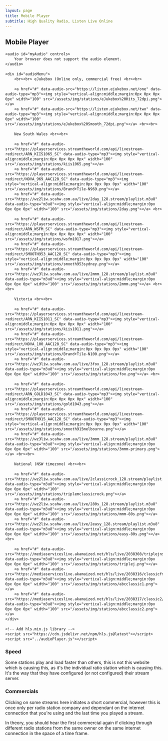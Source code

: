 ```yaml
---
layout: page
title: Mobile Player
subtitle: High Quality Radio, Listen Live Online
---
```


## Mobile Player

<html lang="en">
<head>
    <title>Multi-format Audio Player</title>
</head>
<body>

    <audio id="myAudio" controls>
        Your browser does not support the audio element.
    </audio>

    <div id="audioMenu">
        <br><br> eJukebox (Online only, commercial free) <br><br>
        
        <a href="#" data-audio-src="https://listen.ejukebox.net/one" data-audio-type="mp3"><img style="vertical-align:middle;margin:0px 0px 0px 0px" width="100" src="/assets/img/stations/eJukebox%20Hits_72dpi.png"></a>
        <a href="#" data-audio-src="https://listen.ejukebox.net/two" data-audio-type="mp3"><img style="vertical-align:middle;margin:0px 0px 0px 0px" width="100" src="/assets/img/stations/eJukebox%20Smooth_72dpi.png"></a> <br><br>

        New South Wales <br><br>
  
        <a href="#" data-audio-src="https://playerservices.streamtheworld.com/api/livestream-redirect/ARN_KIIS1065_SC" data-audio-type="mp3"><img style="vertical-align:middle;margin:0px 0px 0px 0px" width="100" src="/assets/img/stations/kiis1065.png"></a>
        <a href="#" data-audio-src="https://playerservices.streamtheworld.com/api/livestream-redirect/NOVA_969_AAC128_SC" data-audio-type="mp3"><img style="vertical-align:middle;margin:0px 0px 0px 0px" width="100" src="/assets/img/stations/Brand+Tile-N969.png"></a>
        <a href="#" data-audio-src="https://wz2liw.scahw.com.au/live/2day_128.stream/playlist.m3u8" data-audio-type="m3u8"><img style="vertical-align:middle;margin:0px 0px 0px 0px" width="100" src="/assets/img/stations/2day.png"></a> <br>

        <a href="#" data-audio-src="https://playerservices.streamtheworld.com/api/livestream-redirect/ARN_WSFM_SC" data-audio-type="mp3"><img style="vertical-align:middle;margin:0px 0px 0px 0px" width="100" src="/assets/img/stations/wsfm1017.png"></a>
        <a href="#" data-audio-src="https://playerservices.streamtheworld.com/api/livestream-redirect/SMOOTH953_AAC128_SC" data-audio-type="mp3"><img style="vertical-align:middle;margin:0px 0px 0px 0px" width="100" src="/assets/img/stations/smooth953sydney.png"></a>
        <a href="#" data-audio-src="https://wz3liw.scahw.com.au/live/2mmm_128.stream/playlist.m3u8" data-audio-type="m3u8"><img style="vertical-align:middle;margin:0px 0px 0px 0px" width="100" src="/assets/img/stations/2mmm.png"></a> <br><br>

        Victoria <br><br>
  
        <a href="#" data-audio-src="https://playerservices.streamtheworld.com/api/livestream-redirect/ARN_KIIS1011_SC" data-audio-type="mp3"><img style="vertical-align:middle;margin:0px 0px 0px 0px" width="100" src="/assets/img/stations/kiis1011.png"></a>
        <a href="#" data-audio-src="https://playerservices.streamtheworld.com/api/livestream-redirect/NOVA_100_AAC128_SC" data-audio-type="mp3"><img style="vertical-align:middle;margin:0px 0px 0px 0px" width="100" src="/assets/img/stations/Brand+Tile-N100.png"></a>
        <a href="#" data-audio-src="https://wz3liw.scahw.com.au/live/3fox_128.stream/playlist.m3u8" data-audio-type="m3u8"><img style="vertical-align:middle;margin:0px 0px 0px 0px" width="100" src="/assets/img/stations/fox.png"></a> <br>

        <a href="#" data-audio-src="https://playerservices.streamtheworld.com/api/livestream-redirect/ARN_GOLD1043_SC" data-audio-type="mp3"><img style="vertical-align:middle;margin:0px 0px 0px 0px" width="100" src="/assets/img/stations/gold1043.png"></a>
        <a href="#" data-audio-src="https://playerservices.streamtheworld.com/api/livestream-redirect/SMOOTH915_AAC128_SC" data-audio-type="mp3"><img style="vertical-align:middle;margin:0px 0px 0px 0px" width="100" src="/assets/img/stations/smooth915melbourne.png"></a>
        <a href="#" data-audio-src="https://wz3liw.scahw.com.au/live/3mmm_128.stream/playlist.m3u8" data-audio-type="m3u8"><img style="vertical-align:middle;margin:0px 0px 0px 0px" width="100" src="/assets/img/stations/3mmm-primary.png"></a> <br><br>

        National (NSW timezone) <br><br>

        <a href="#" data-audio-src="https://wz2liw.scahw.com.au/live/2classicrock_128.stream/playlist.m3u8" data-audio-type="m3u8"><img style="vertical-align:middle;margin:0px 0px 0px 0px" width="100" src="/assets/img/stations/triplemclassicrock.png"></a>
        <a href="#" data-audio-src="https://wz2liw.scahw.com.au/live/280s_128.stream/playlist.m3u8" data-audio-type="m3u8"><img style="vertical-align:middle;margin:0px 0px 0px 0px" width="100" src="/assets/img/stations/mmm-80s.png"></a>
        <a href="#" data-audio-src="https://wz2liw.scahw.com.au/live/2easy_128.stream/playlist.m3u8" data-audio-type="m3u8"><img style="vertical-align:middle;margin:0px 0px 0px 0px" width="100" src="/assets/img/stations/easy-80s.png"></a> <br>

        <a href="#" data-audio-src="https://mediaserviceslive.akamaized.net/hls/live/2038308/triplejnsw/masterhq.m3u8" data-audio-type="m3u8"><img style="vertical-align:middle;margin:0px 0px 0px 0px" width="100" src="/assets/img/stations/triplej.png"></a>
        <a href="#" data-audio-src="https://mediaserviceslive.akamaized.net/hls/live/2038316/classicfmnsw/masterhq.m3u8" data-audio-type="m3u8"><img style="vertical-align:middle;margin:0px 0px 0px 0px" width="100" src="/assets/img/stations/abcclassic1.png"></a>
        <a href="#" data-audio-src="https://mediaserviceslive.akamaized.net/hls/live/2038317/classic2/masterhq.m3u8" data-audio-type="m3u8"><img style="vertical-align:middle;margin:0px 0px 0px 0px" width="100" src="/assets/img/stations/abcclassic2.png"></a>
    </div>

    <!-- Add hls.min.js library -->
    <script src="https://cdn.jsdelivr.net/npm/hls.js@latest"></script>
    <script src="../audioPlayer.js"></script>

</body>
</html>



### Speed

Some stations play and load faster than others, this is not this website which is causing this, as it's the individual ratio station which is causing this. It's the way that they have configured (or not configured) their stream server.


### Commercials

Clicking on some streams here initiates a short commercial, however this is once only per radio station company and dependant on the internet connection that you're using and the last time you played a stream. 

In theory, you should hear the first commercial again if clicking through different radio stations from the same owner on the same internet connection in the space of a time frame.

